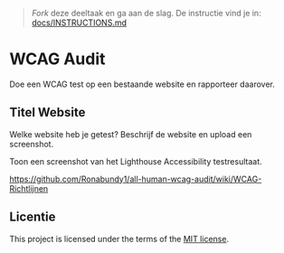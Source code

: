 > _Fork_ deze deeltaak en ga aan de slag. De instructie vind je in: [docs/INSTRUCTIONS.md](https://github.com/fdnd-task/all-human-wcag-audit/blob/main/docs/INSTRUCTIONS.md)

# WCAG Audit 

Doe een WCAG test op een bestaande website en rapporteer daarover.

## Titel Website

Welke website heb je getest? Beschrijf de website en upload een screenshot. 

Toon een screenshot van het Lighthouse Accessibility testresultaat.

https://github.com/Ronabundy1/all-human-wcag-audit/wiki/WCAG-Richtlijnen

## Licentie

This project is licensed under the terms of the [MIT license](./LICENSE).
